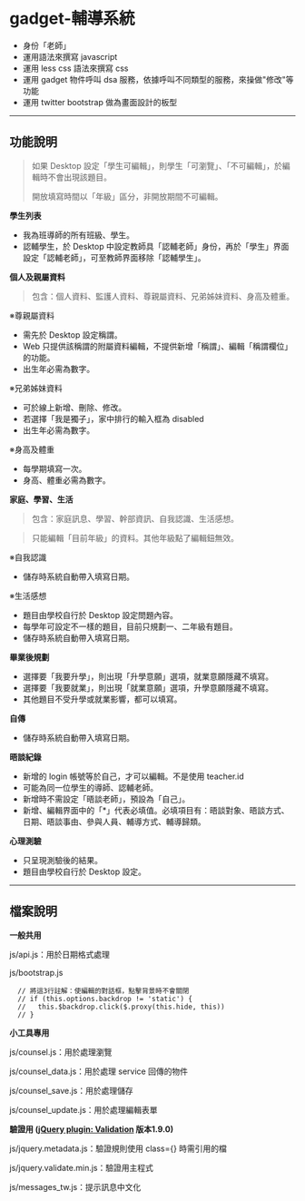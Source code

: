 gadget-輔導系統
==========================

* 身份「老師」
* 運用語法來撰寫 javascript
* 運用 less css 語法來撰寫 css
* 運用 gadget 物件呼叫 dsa 服務，依據呼叫不同類型的服務，來操做"修改"等功能
* 運用 twitter bootstrap 做為畫面設計的板型


----------


功能說明
-------

> 如果 Desktop 設定「學生可編輯」，則學生「可瀏覽」、「不可編輯」，於編輯時不會出現該題目。
>
> 開放填寫時間以「年級」區分，非開放期間不可編輯。

**學生列表**

 - 我為班導師的所有班級、學生。
 - 認輔學生，於 Desktop 中設定教師具「認輔老師」身份，再於「學生」界面設定「認輔老師」，可至教師界面移除「認輔學生」。


**個人及親屬資料**

> 包含：個人資料、監護人資料、尊親屬資料、兄弟姊妹資料、身高及體重。

 ※尊親屬資料

 - 需先於 Desktop 設定稱謂。
 - Web 只提供該稱謂的附屬資料編輯，不提供新增「稱謂」、編輯「稱謂欄位」的功能。
 - 出生年必需為數字。

※兄弟姊妹資料

 - 可於線上新增、刪除、修改。
 - 若選擇「我是獨子」，家中排行的輸入框為 disabled
 - 出生年必需為數字。

※身高及體重

 - 每學期填寫一次。
 - 身高、體重必需為數字。

**家庭、學習、生活**

>包含：家庭訊息、學習、幹部資訊、自我認識、生活感想。

>只能編輯「目前年級」的資料。其他年級點了編輯鈕無效。

※自我認識

 - 儲存時系統自動帶入填寫日期。

※生活感想

 - 題目由學校自行於 Desktop 設定問題內容。
 - 每學年可設定不一樣的題目，目前只規劃一、二年級有題目。
 - 儲存時系統自動帶入填寫日期。

**畢業後規劃**

 - 選擇要「我要升學」，則出現「升學意願」選項，就業意願隱藏不填寫。
 - 選擇要「我要就業」，則出現「就業意願」選項，升學意願隱藏不填寫。
 - 其他題目不受升學或就業影響，都可以填寫。

**自傳**

 - 儲存時系統自動帶入填寫日期。

**晤談紀錄**

 - 新增的 login 帳號等於自己，才可以編輯。不是使用 teacher.id
 - 可能為同一位學生的導師、認輔老師。
 - 新增時不需設定「晤談老師」，預設為「自己」。
 - 新增、編輯界面中的「*」代表必填值。必填項目有：晤談對象、晤談方式、日期、晤談事由、參與人員、輔導方式、輔導歸類。

**心理測驗**

 - 只呈現測驗後的結果。
 - 題目由學校自行於 Desktop 設定。

----------


檔案說明
-------
**一般共用**

js/api.js：用於日期格式處理

js/bootstrap.js

      // 將這3行註解：使編輯的對話框，點擊背景時不會關閉
      // if (this.options.backdrop != 'static') {
      //   this.$backdrop.click($.proxy(this.hide, this))
      // }

**小工具專用**

js/counsel.js：用於處理瀏覽

js/counsel_data.js：用於處理 service 回傳的物件

js/counsel_save.js：用於處理儲存

js/counsel_update.js：用於處理編輯表單

**驗證用 ([jQuery plugin: Validation][1] 版本1.9.0)**

js/jquery.metadata.js：驗證規則使用 class={} 時需引用的檔

js/jquery.validate.min.js：驗證用主程式

js/messages_tw.js：提示訊息中文化



  [1]: http://bassistance.de/jquery-plugins/jquery-plugin-validation/